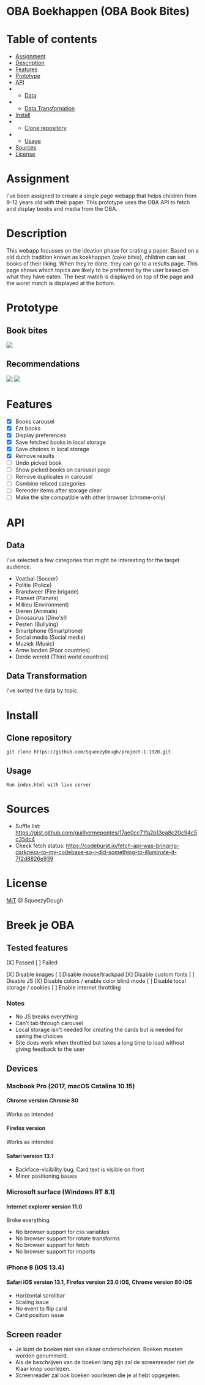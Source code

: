 # OBA Boekhappen (OBA Book Bites)

# Table of contents
* [Assignment](#Assignment)
* [Description](#Description)
* [Features](#Features)
* [Prototype](#Prototype)
* [API](#API)
* * [Data](#Data)
* * [Data Transfornation](#Data-Transformation)
* [Install](#Install)
* * [Clone repository](#Clone-repo)
* * [Usage](#Usage)
* [Sources](#Sources)
* [License](#License)

<a name="Assignment"></a>
# Assignment
I've been assigned to create a single page webapp that helps children from 9-12 years old with their paper. This prototype uses the OBA API to fetch and display books and media from the OBA.

<a name="Description"></a>
# Description
This webapp focusses on the ideation phase for crating a paper. Based on a old dutch tradition known as koekhappen (cake bites), children can eat books of their liking. When they're done, they can go to a results page. This page shows which topics are likely to be preferred by the user based on what they have eaten. The best match is displayed on top of the page and the worst match is displayed at the bottom.

<a name="Prototype"></a>
# Prototype
## Book bites
![](https://github.com/SqueezyDough/project-1-1920/blob/master/github/carousel.png?)
## Recommendations
![](https://github.com/SqueezyDough/project-1-1920/blob/master/github/res1.png?)
![](https://github.com/SqueezyDough/project-1-1920/blob/master/github/res2.png?)

<a name="Features"></a>
# Features
- [X] Books carousel
- [X] Eat books
- [X] Display preferences
- [X] Save fetched books in local storage
- [X] Save choices in local storage
- [X] Remove results
- [ ] Undo picked book
- [ ] Show picked books on carousel page
- [ ] Remove duplicates in carousel
- [ ] Combine related categories
- [ ] Rerender items after storage clear
- [ ] Make the site compatible with other browser (chrome-only)

<a name="API"></a>
# API

<a name="Data"></a>
## Data
I've selected a few categories that might be interesting for the target audience.

* Voetbal (Soccer)
* Politie (Police)
* Brandweer (Fire brigade)
* Planeet (Planets)
* Millieu (Environment)
* Dieren (Animals)
* Dinosaurus (Dino's!)
* Pesten (Bullying)
* Smartphone (Smartphone)
* Social media (Social media)
* Muziek (Music)
* Arme landen (Poor countries)
* Derde wereld (Third world countries)

<a name="Data-Transformation"></a>
## Data Transformation
I've sorted the data by topic.

<a name="Install"></a>
# Install
<a name="Clone-repo"></a>
## Clone repository
`git clone https://github.com/SqueezyDough/project-1-1920.git`

<a name="Usage"></a>
## Usage
`Run index.html with live server`

<a name="Sources"></a>
# Sources
* Suffle list: https://gist.github.com/guilhermepontes/17ae0cc71fa2b13ea8c20c94c5c35dc4
* Check fetch status: https://codeburst.io/fetch-api-was-bringing-darkness-to-my-codebase-so-i-did-something-to-illuminate-it-7f2d8826e939

<a name="License"></a>
# License
[MIT](https://github.com/SqueezyDough/frontend-applications/blob/master/LICENSE) @ SqueezyDough

# Breek je OBA
## Tested features
[X] Passed
[ ] Failed

[X] Disable images
[ ] Disable mouse/trackpad
[X] Disable custom fonts
[ ] Disable JS
[X] Disable colors / enable color blind mode
[ ] Disable local storage / cookies
[ ] Enable internet throttling

### Notes
* No JS breaks everything
* Can't tab through carousel
* Local storage isn't needed for creating the cards but is needed for saving the choices
* Site does work when throttled but takes a long time to load without giving feedback to the user

## Devices
### Macbook Pro (2017, macOS Catalina 10.15)
#### Chrome version Chrome 80
Works as intended

#### Firefox version
Works as intended

#### Safari version 13.1
* Backface-visibility bug. Card text is visible on front
* Minor positioning issues

### Microsoft surface (Windows RT 8.1)
#### Internet explorer version 11.0
Broke everything

* No browser support for css variables
* No browser support for rotate transforms
* No browser support for fetch
* No browser support for imports

### iPhone 8 (iOS 13.4)
#### Safari iOS version 13.1, Firefox version 23.0 iOS, Chrome version 80 iOS
* Horizontal scrollbar
* Scaling issue
* No event to flip card
* Card position issue

## Screen reader
* Je kunt de boeken niet van elkaar onderscheiden. Boeken moeten worden genummerd.
* Als de beschrijven van de boeken lang zijn zal de screenreader niet de Klaar knop voorlezen.
* Screenreader zal ook boeken voorlezen die je al hebt opgegeten.
